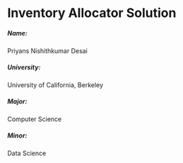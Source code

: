 

# Inventory Allocator Solution

##### Name: 
Priyans Nishithkumar Desai
##### University:
University of California, Berkeley
##### Major: 
Computer Science
##### Minor: 
Data Science